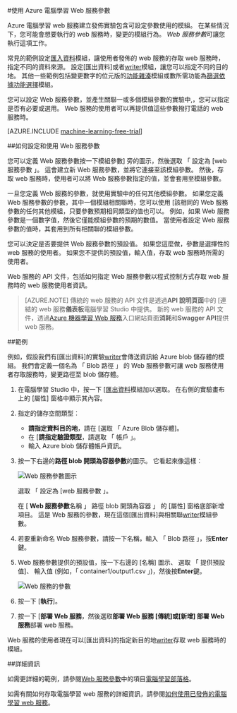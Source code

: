 <properties 
    pageTitle="使用 Azure 電腦學習 Web 服務參數 |Microsoft Azure" 
    description="如何使用 Azure 電腦學習 Web 服務參數存取 web 服務時，請修改模型的行為。" 
    services="machine-learning" 
    documentationCenter="" 
    authors="raymondlaghaeian" 
    manager="jhubbard" 
    editor="cgronlun"/>

<tags 
    ms.service="machine-learning" 
    ms.workload="data-services" 
    ms.tgt_pltfrm="na" 
    ms.devlang="na" 
    ms.topic="article" 
    ms.date="10/10/2016" 
    ms.author="raymondl;garye"/>

#<a name="use-azure-machine-learning-web-service-parameters"></a>使用 Azure 電腦學習 Web 服務參數

Azure 電腦學習 web 服務建立發佈實驗包含可設定參數使用的模組。 在某些情況下，您可能會想要執行的 web 服務時，變更的模組行為。 *Web 服務參數*可讓您執行這項工作。 

常見的範例設定[匯入資料][reader]模組，讓使用者發佈的 web 服務的存取 web 服務時，指定不同的資料來源。 設定[匯出資料]或者[writer]模組，讓您可以指定不同的目的地。 其他一些範例包括變更數字的位元版的[功能雜湊][feature-hashing]模組或數所需功能為[篩選依據功能選擇][filter-based-feature-selection]模組。 

您可以設定 Web 服務參數，並產生關聯一或多個模組參數的實驗中,，您可以指定是否有必要或選用。 Web 服務的使用者可以再提供值這些參數撥打電話的 web 服務時。 

[AZURE.INCLUDE [machine-learning-free-trial](../../includes/machine-learning-free-trial.md)]


##<a name="how-to-set-and-use-web-service-parameters"></a>如何設定和使用 Web 服務參數

您可以定義 Web 服務參數按一下模組參數] 旁的圖示，然後選取 「 設定為 [web 服務參數 」。 這會建立新 Web 服務參數，並將它連接至該模組參數。 然後，存取 web 服務時，使用者可以將 Web 服務參數指定的值，並會套用至模組參數。

一旦您定義 Web 服務的參數，就使用實驗中的任何其他模組參數。 如果您定義 Web 服務參數的參數，其中一個模組相關聯時，您可以使用 [該相同的 Web 服務參數的任何其他模組，只要參數預期相同類型的值也可以。 例如，如果 Web 服務參數是一個數字值，然後它僅能模組參數的預期的數值。 當使用者設定 Web 服務參數的值時，其套用到所有相關聯的模組參數。

您可以決定是否要提供 Web 服務參數的預設值。 如果您這麼做，參數是選擇性的 web 服務的使用者。 如果您不提供的預設值，輸入值，存取 web 服務時所需的使用者。

Web 服務的 API 文件，包括如何指定 Web 服務參數以程式控制方式存取 web 服務時的 web 服務使用者資訊。

>[AZURE.NOTE] 傳統的 web 服務的 API 文件是透過**API 說明頁面**中的 [連結的 web 服務**儀表板**電腦學習 Studio 中提供。 新的 web 服務的 API 文件，透過[Azure 機器學習 Web 服務](https://services.azureml.net/Quickstart)入口網站頁面**消耗**和**Swagger API**提供 web 服務。


##<a name="example"></a>範例

例如，假設我們有[匯出資料]的實驗[writer]會傳送資訊給 Azure blob 儲存體的模組。 我們會定義一個名為 「 Blob 路徑 」 的 Web 服務參數可讓 web 服務使用者存取服務時，變更路徑至 blob 儲存體。

1.  在電腦學習 Studio 中，按一下 [[匯出資料][writer]模組加以選取。 在右側的實驗畫布上的 [屬性] 窗格中顯示其內容。

2.  指定的儲存空間類型︰

    - **請指定資料目的地**，請在 [選取 「 Azure Blob 儲存體]。
    - 在 [**請指定驗證類型**，請選取 「 帳戶 」。
    - 輸入 Azure blob 儲存體帳戶資訊。 
    <p />

3.  按一下右邊的**路徑 blob 開頭為容器參數**的圖示。 它看起來像這樣︰

    ![Web 服務參數圖示][icon]

    選取 「 設定為 [web 服務參數 」。

    在 [ **Web 服務參數**名稱 」 路徑 blob 開頭為容器 」 的 [屬性] 窗格底部新增項目。 這是 Web 服務的參數，現在這個[匯出資料]與相關聯[writer]模組參數。

4.  若要重新命名 Web 服務參數，請按一下名稱，輸入 「 Blob 路徑 」，按**Enter**鍵。 
 
5.  Web 服務參數提供的預設值，按一下右邊的 [名稱] 圖示、 選取 「 提供預設值]、 輸入值 (例如，「 container1/output1.csv 」)，然後按**Enter**鍵。

    ![Web 服務的參數][parameter]

6.  按一下 [**執行**]。 

7.  按一下 [**部署 Web 服務**，然後選取**部署 Web 服務 [傳統]**或**[新增] 部署 Web 服務**部署 web 服務。

Web 服務的使用者現在可以[匯出資料]的指定新目的地[writer]存取 web 服務時的模組。

##<a name="more-information"></a>詳細資訊

如需更詳細的範例，請參閱[Web 服務參數](http://blogs.technet.com/b/machinelearning/archive/2014/11/25/azureml-web-service-parameters.aspx)中的項目[電腦學習部落格](http://blogs.technet.com/b/machinelearning/archive/2014/11/25/azureml-web-service-parameters.aspx)。

如需有關如何存取電腦學習 web 服務的詳細資訊，請參閱[如何使用已發佈的電腦學習 web 服務](machine-learning-consume-web-services.md)。



<!-- Images -->
[icon]: ./media/machine-learning-web-service-parameters/icon.png
[parameter]: ./media/machine-learning-web-service-parameters/parameter.png


<!-- Module References -->
[feature-hashing]: https://msdn.microsoft.com/library/azure/c9a82660-2d9c-411d-8122-4d9e0b3ce92a/
[filter-based-feature-selection]: https://msdn.microsoft.com/library/azure/918b356b-045c-412b-aa12-94a1d2dad90f/
[reader]: https://msdn.microsoft.com/library/azure/4e1b0fe6-aded-4b3f-a36f-39b8862b9004/
[writer]: https://msdn.microsoft.com/library/azure/7a391181-b6a7-4ad4-b82d-e419c0d6522c/
 
